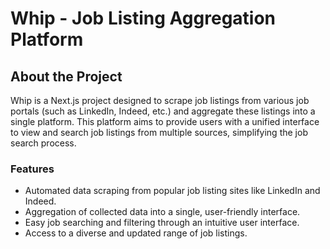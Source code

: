# Whip - Job Listing Aggregation Platform
## About the Project
Whip is a Next.js project designed to scrape job listings from various job portals (such as LinkedIn, Indeed, etc.) and aggregate these listings into a single platform. This platform aims to provide users with a unified interface to view and search job listings from multiple sources, simplifying the job search process.

### Features
* Automated data scraping from popular job listing sites like LinkedIn and Indeed.
* Aggregation of collected data into a single, user-friendly interface.
* Easy job searching and filtering through an intuitive user interface.
* Access to a diverse and updated range of job listings.
